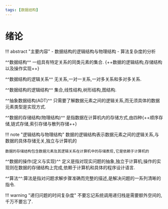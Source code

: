 ```yaml
---
tags: [数据结构]
---
```

# 绪论
!!! abstract "主要内容"
    - 数据结构的逻辑结构与物理结构
    - 算法复杂度的分析

^^数据结构^^ 一组具有特定关系的同类元素的集合. {++数据的逻辑结构,存储结构以及操作实现++}

^^数据结构的逻辑关系^^ 无关系,一对一关系,一对多关系和多对多关系.

^^数据结构的逻辑结构^^ 集合,线性结构,树形结构,图结构.

^^抽象数据结构(ADT)^^ 只需要了解数据元素之间的逻辑关系,而无须具体的数据元素类型是实现方式.

^^数据的存储结构(物理结构)^^ 是指数据在计算机内的存储方式,由四种{++顺序存储,链式存储,索引存储与散列存储++}

!!! note "逻辑结构与物理结构"
    数据的逻辑结构表示数据元素之间的逻辑关系,与数据的具体存储无关,独立与计算机的

    数据的存储结构包含数据元素及其逻辑关系在计算机中的存储表现,它是依赖于计算机的

^^数据的操作(定义与实现)^^ 定义是指对现实问题的抽象,独立于计算机;操作的实现则在数据的存储结构上完成,依赖于计算机和具体的程序设计语言.

^^算法^^:算法是指对问题求解步骤准确而完整的描述,是解决问题的一系列清晰的指令.

!!! warning "递归问题的时间复杂度"
    不要忘记系统调用递归栈是需要额外空间的,千万不要忘了.


